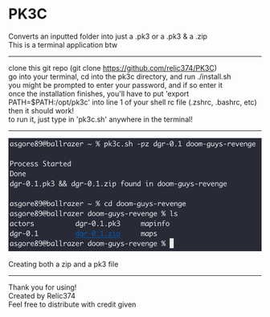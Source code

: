 # PK3C
Converts an inputted folder into just a .pk3 or a .pk3 & a .zip<br>
This is a terminal application btw

<hr>

clone this git repo (git clone https://github.com/relic374/PK3C)<br>
go into your terminal, cd into the pk3c directory, and run ./install.sh<br>
you might be prompted to enter your password, and if so enter it<br>
once the installation finishes, you'll have to put 'export PATH=$PATH:/opt/pk3c' into line 1 of your shell rc file (.zshrc, .bashrc, etc)<br>
then it should work!<br>
to run it, just type in 'pk3c.sh' anywhere in the terminal!<br>

<hr>

![Image](pk3c.png)
<p>Creating both a zip <bold>and</bold> a pk3 file</p>

<hr>

Thank you for using!<br>
Created by Relic374<br>
Feel free to distribute with credit given<br>
